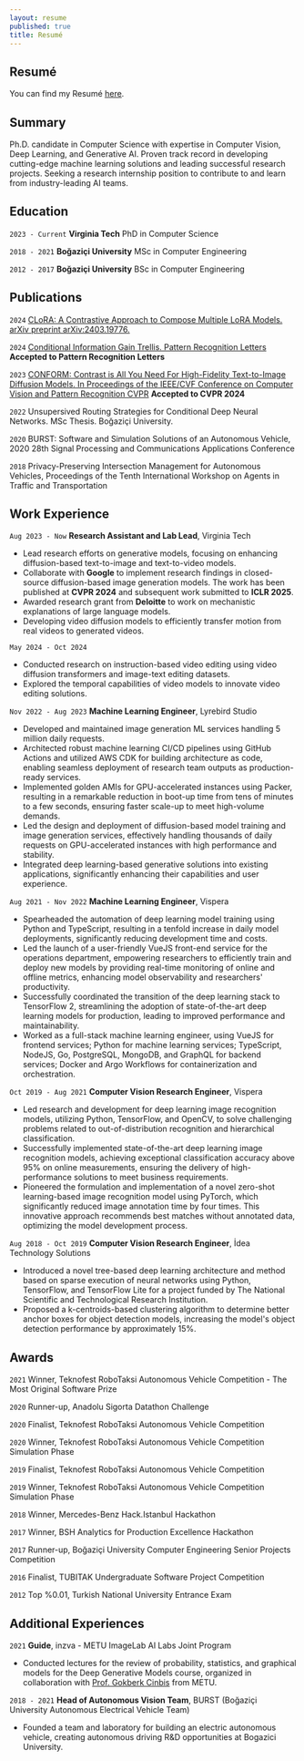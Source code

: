 ```yaml
---
layout: resume
published: true
title: Resumé
---
```


## Resumé

You can find my Resumé <u>[here](https://drive.google.com/file/d/1RxtH5A56p0lZVManDSTV9uilSw3wbbzg/view?usp=sharing)</u>.

## Summary 
Ph.D. candidate in Computer Science with expertise in Computer Vision, Deep Learning, and Generative AI. Proven track record in developing cutting-edge machine learning solutions and leading successful research projects. Seeking a research internship position to contribute to and learn from industry-leading AI teams.

## Education
`2023 - Current`
__Virginia Tech__
PhD in Computer Science

`2018 - 2021`
__Boğaziçi  University__
MSc in Computer Engineering

`2012 - 2017`
__Boğaziçi  University__
BSc in Computer Engineering

## Publications

`2024`
[CLoRA: A Contrastive Approach to Compose Multiple LoRA Models. arXiv preprint arXiv:2403.19776.](https://clora-diffusion.github.io)

`2024`
[Conditional Information Gain Trellis. Pattern Recognition Letters](https://www.sciencedirect.com/science/article/pii/S0167865524001880) **Accepted to Pattern Recognition Letters**

`2023`
[CONFORM: Contrast is All You Need For High-Fidelity Text-to-Image Diffusion Models. In Proceedings of the IEEE/CVF Conference on Computer
Vision and Pattern Recognition CVPR](https://conform-diffusion.github.io) **Accepted to CVPR 2024**

`2022`
Unsupersived Routing Strategies for Conditional Deep Neural Networks. MSc Thesis. Boğaziçi University.

`2020`
BURST: Software and Simulation Solutions of an Autonomous Vehicle, 2020 28th Signal Processing and Communications Applications Conference

`2018`
Privacy-Preserving Intersection Management for Autonomous Vehicles, Proceedings of the Tenth International Workshop on Agents in Traffic and Transportation


## Work Experience
`Aug 2023 - Now`
__Research Assistant and Lab Lead__, Virginia Tech
- Lead research efforts on generative models, focusing on enhancing diffusion-based text-to-image and text-to-video models.
- Collaborate with **Google** to implement research findings in closed-source diffusion-based image generation models. The work has been published at **CVPR 2024** and subsequent work submitted to **ICLR 2025**.
- Awarded research grant from **Deloitte** to work on mechanistic explanations of large language models.
- Developing video diffusion models to efficiently transfer motion from real videos to generated videos.

`May 2024 - Oct 2024`
- Conducted research on instruction-based video editing using video diffusion transformers and image-text editing datasets.
- Explored the temporal capabilities of video models to innovate video editing solutions.

`Nov 2022 - Aug 2023`
__Machine Learning Engineer__, Lyrebird Studio
- Developed and maintained image generation ML services handling 5 million daily requests.
- Architected robust machine learning CI/CD pipelines using GitHub Actions and utilized AWS CDK for building architecture as code, enabling seamless deployment of research team outputs as production-ready services.
- Implemented golden AMIs for GPU-accelerated instances using Packer, resulting in a remarkable reduction in boot-up time from tens of minutes to a few seconds, ensuring faster scale-up to meet high-volume demands.
- Led the design and deployment of diffusion-based model training and image generation services, effectively handling thousands of daily requests on GPU-accelerated instances with high performance and stability.
- Integrated deep learning-based generative solutions into existing applications, significantly enhancing their capabilities and user experience.

`Aug 2021 - Nov 2022`
__Machine Learning Engineer__, Vispera
- Spearheaded the automation of deep learning model training using Python and TypeScript, resulting in a tenfold increase in daily model deployments, significantly reducing development time and costs.
- Led the launch of a user-friendly VueJS front-end service for the operations department, empowering researchers to efficiently train and deploy new models by providing real-time monitoring of online and offline metrics, enhancing model observability and researchers' productivity.
- Successfully coordinated the transition of the deep learning stack to TensorFlow 2, streamlining the adoption of state-of-the-art deep learning models for production, leading to improved performance and maintainability.
- Worked as a full-stack machine learning engineer, using VueJS for frontend services; Python for machine learning services; TypeScript, NodeJS, Go, PostgreSQL, MongoDB, and GraphQL for backend services; Docker and Argo Workflows for containerization and orchestration.

`Oct 2019 - Aug 2021`
__Computer Vision Research Engineer__, Vispera
- Led research and development for deep learning image recognition models, utilizing Python, TensorFlow, and OpenCV, to solve challenging problems related to out-of-distribution recognition and hierarchical classification.
- Successfully implemented state-of-the-art deep learning image recognition models, achieving exceptional classification accuracy above 95% on online measurements, ensuring the delivery of high-performance solutions to meet business requirements.
- Pioneered the formulation and implementation of a novel zero-shot learning-based image recognition model using PyTorch, which significantly reduced image annotation time by four times. This innovative approach recommends best matches without annotated data, optimizing the model development process.
  
`Aug 2018 - Oct 2019`
__Computer Vision Research Engineer__, İdea Technology Solutions
- Introduced a novel tree-based deep learning architecture and method based on sparse execution of neural networks using Python, TensorFlow, and TensorFlow Lite for a project funded by The National Scientific and Technological Research Institution.
- Proposed a k-centroids-based clustering algorithm to determine better anchor boxes for object detection models, increasing the model's object detection performance by approximately 15%.

## Awards

`2021`
Winner, Teknofest RoboTaksi Autonomous Vehicle Competition - The Most Original Software Prize

`2020`
Runner-up, Anadolu Sigorta Datathon Challenge

`2020`
Finalist, Teknofest RoboTaksi Autonomous Vehicle Competition

`2020`
Winner, Teknofest RoboTaksi Autonomous Vehicle Competition Simulation Phase

`2019`
Finalist, Teknofest RoboTaksi Autonomous Vehicle Competition

`2019`
Winner, Teknofest RoboTaksi Autonomous Vehicle Competition Simulation Phase

`2018`
Winner, Mercedes-Benz Hack.Istanbul Hackathon

`2017`
Winner, BSH Analytics for Production Excellence Hackathon

`2017`
Runner-up, Boğaziçi University Computer Engineering Senior Projects Competition

`2016`
Finalist, TUBITAK Undergraduate Software Project Competition

`2012`
Top %0.01, Turkish National University Entrance Exam

## Additional Experiences

`2021`
__Guide__, inzva - METU ImageLab AI Labs Joint Program
- Conducted lectures for the review of probability, statistics, and graphical models for the Deep Generative Models course, organized in collaboration with [Prof. Gokberk Cinbis](https://user.ceng.metu.edu.tr/~gcinbis/) from METU.

`2018 - 2021`
__Head of Autonomous Vision Team__, BURST (Boğaziçi University Autonomous Electrical Vehicle Team)
- Founded a team and laboratory for building an electric autonomous vehicle, creating autonomous driving R&D opportunities at Bogazici University.


<!-- ### Footer

Last updated: May 2013 -->
